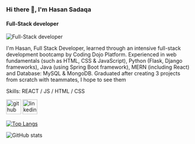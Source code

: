 ### Hi there 👋, I'm Hasan Sadaqa
#### Full-Stack developer
![Full-Stack developer](https://media.licdn.com/dms/image/D4D16AQEyTDCs_CRDYg/profile-displaybackgroundimage-shrink_350_1400/0/1666251426159?e=1680134400&v=beta&t=1snwBKlOP1D5VVe-vWGhhET2IrMs1aF_gGbaQALC5rI)

I'm Hasan, Full Stack Developer, learned through an intensive full-stack development bootcamp by Coding Dojo Platform.
Experienced in web fundamentals (such as HTML, CSS & JavaScript), Python (Flask, Django frameworks), Java (using Spring Boot framework), MERN (including React) and Database: MySQL & MongoDB. Graduated after creating 3 projects from scratch with teammates, I hope to see them

Skills:  REACT / JS / HTML / CSS

[<img src='https://cdn.jsdelivr.net/npm/simple-icons@3.0.1/icons/github.svg' alt='github' height='40'>](https://github.com/HasanMohammadSadaqa)  [<img src='https://cdn.jsdelivr.net/npm/simple-icons@3.0.1/icons/linkedin.svg' alt='linkedin' height='40'>](https://www.linkedin.com/in/hasan-sadaqa/)  

[![Top Langs](https://github-readme-stats.vercel.app/api/top-langs/?username=HasanMohammadSadaqa)](https://github.com/anuraghazra/github-readme-stats)

![GitHub stats](https://github-readme-stats.vercel.app/api?username=HasanMohammadSadaqa&show_icons=true)  

